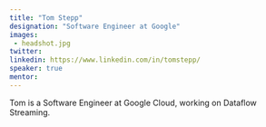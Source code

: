 ```yaml
---
title: "Tom Stepp"
designation: "Software Engineer at Google"
images:
 - headshot.jpg
twitter:
linkedin: https://www.linkedin.com/in/tomstepp/
speaker: true
mentor: 
---
```


Tom is a Software Engineer at Google Cloud, working on Dataflow Streaming.
